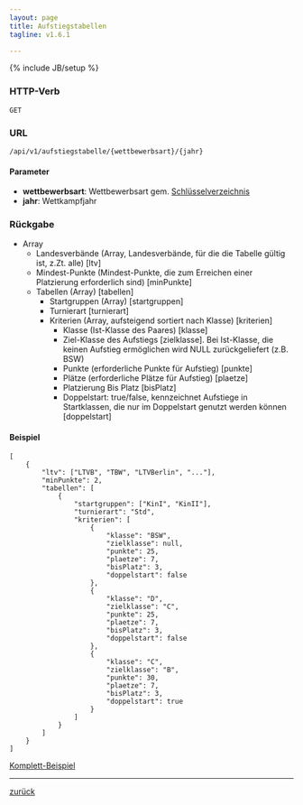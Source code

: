 ```yaml
---
layout: page
title: Aufstiegstabellen
tagline: v1.6.1

---
```

{% include JB/setup %}

### HTTP-Verb ###
	GET

### URL ###
	/api/v1/aufstiegstabelle/{wettbewerbsart}/{jahr}

#### Parameter ####

* **wettbewerbsart**: Wettbewerbsart gem. [Schlüsselverzeichnis](../../schluesselverzeichnis.html#wettbewerbsarten)
* **jahr**: Wettkampfjahr

### Rückgabe ###

* Array  * Landesverbände (Array, Landesverbände, für die die Tabelle gültig ist, z.Zt. alle) [ltv]  * Mindest-Punkte (Mindest-Punkte, die zum Erreichen einer Platzierung erforderlich sind) [minPunkte]  * Tabellen (Array) [tabellen]	* Startgruppen (Array) [startgruppen]	* Turnierart [turnierart]	* Kriterien (Array, aufsteigend sortiert nach Klasse) [kriterien]	  * Klasse (Ist-Klasse des Paares) [klasse]
	  * Ziel-Klasse des Aufstiegs [zielklasse]. Bei Ist-Klasse, die keinen Aufstieg ermöglichen wird NULL zurückgeliefert (z.B. BSW)	  * Punkte (erforderliche Punkte für Aufstieg) [punkte]	  * Plätze (erforderliche Plätze für Aufstieg) [plaetze]	  * Platzierung Bis Platz [bisPlatz]	  * Doppelstart: true/false, kennzeichnet Aufstiege in Startklassen, die nur im Doppelstart genutzt werden können [doppelstart]
#### Beispiel ####

<pre class="line-numbers"><code class="language-javascript">[
	{
		"ltv": ["LTVB", "TBW", "LTVBerlin", "..."],
		"minPunkte": 2,
		"tabellen": [
			{
				"startgruppen": ["KinI", "KinII"],
				"turnierart": "Std",
				"kriterien": [
					{
						"klasse": "BSW",
						"zielklasse": null,
						"punkte": 25,
						"plaetze": 7,
						"bisPlatz": 3,
						"doppelstart": false
					},
					{
						"klasse": "D",
						"zielklasse": "C",
						"punkte": 25,
						"plaetze": 7,
						"bisPlatz": 3,
						"doppelstart": false
					},
					{
						"klasse": "C",
						"zielklasse": "B",
						"punkte": 30,
						"plaetze": 7,
						"bisPlatz": 3,
						"doppelstart": true
					}
				]
			}
		]
	}
]</code></pre>

[Komplett-Beispiel](../../examples/aufstiegstabelle.json)

* * *

[zurück](javascript:history.go(-1))